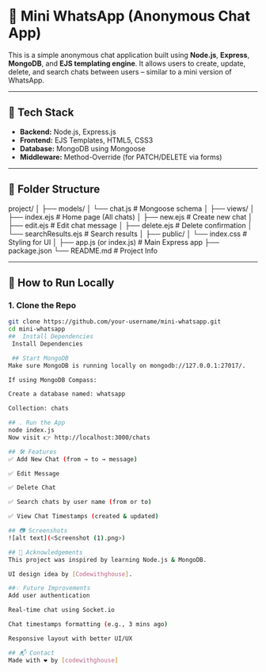 # 💬 Mini WhatsApp (Anonymous Chat App)

This is a simple anonymous chat application built using **Node.js**, **Express**, **MongoDB**, and **EJS templating engine**. It allows users to create, update, delete, and search chats between users – similar to a mini version of WhatsApp.

---

## 🔧 Tech Stack

- **Backend:** Node.js, Express.js
- **Frontend:** EJS Templates, HTML5, CSS3
- **Database:** MongoDB using Mongoose
- **Middleware:** Method-Override (for PATCH/DELETE via forms)

---

## 📁 Folder Structure

project/
│
├── models/
│ └── chat.js # Mongoose schema
│
├── views/
│ ├── index.ejs # Home page (All chats)
│ ├── new.ejs # Create new chat
│ ├── edit.ejs # Edit chat message
│ ├── delete.ejs # Delete confirmation
│ └── searchResults.ejs # Search results
│
├── public/
│ └── index.css # Styling for UI
│
├── app.js (or index.js) # Main Express app
├── package.json
└── README.md # Project Info


---

## 🚀 How to Run Locally

### 1. Clone the Repo
```bash
git clone https://github.com/your-username/mini-whatsapp.git
cd mini-whatsapp
##  Install Dependencies
 Install Dependencies

 ## Start MongoDB
Make sure MongoDB is running locally on mongodb://127.0.0.1:27017/.

If using MongoDB Compass:

Create a database named: whatsapp

Collection: chats

## . Run the App
node index.js
Now visit 👉 http://localhost:3000/chats

## 🛠️ Features
✅ Add New Chat (from → to → message)

✅ Edit Message

✅ Delete Chat

✅ Search chats by user name (from or to)

✅ View Chat Timestamps (created & updated)

## 📷 Screenshots
![alt text](<Screenshot (1).png>)

## 🙏 Acknowledgements
This project was inspired by learning Node.js & MongoDB.

UI design idea by [Codewithghouse].

##💡 Future Improvements
Add user authentication

Real-time chat using Socket.io

Chat timestamps formatting (e.g., 3 mins ago)

Responsive layout with better UI/UX

## 📬 Contact
Made with ❤️ by [codewithghouse]